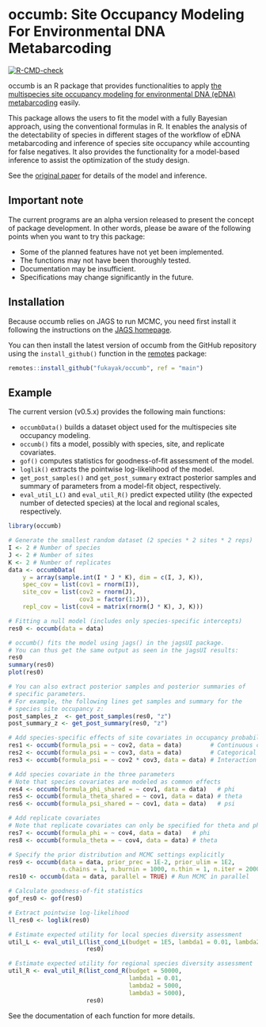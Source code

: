# occumb: Site Occupancy Modeling For Environmental DNA Metabarcoding

<!-- badges: start -->
[![R-CMD-check](https://github.com/fukayak/occumb/workflows/R-CMD-check/badge.svg)](https://github.com/fukayak/occumb/actions)
<!-- badges: end -->

occumb is an R package that provides functionalities to apply [the multispecies site occupancy modeling for environmental DNA (eDNA) metabarcoding](https://doi.org/10.1111/2041-210X.13732) easily.

This package allows the users to fit the model with a fully Bayesian approach, using the conventional formulas in R. It enables the analysis of the detectability of species in different stages of the workflow of eDNA metabarcoding and inference of species site occupancy while accounting for false negatives. It also provides the functionality for a model-based inference to assist the optimization of the study design.

See the [original paper](https://doi.org/10.1111/2041-210X.13732) for details of the model and inference.

## Important note
The current programs are an alpha version released to present the concept of package development. In other words, please be aware of the following points when you want to try this package:

- Some of the planned features have not yet been implemented.
- The functions may not have been thoroughly tested.
- Documentation may be insufficient.
- Specifications may change significantly in the future.

## Installation
Because occumb relies on JAGS to run MCMC, you need first install it following the instructions on the [JAGS homepage](https://mcmc-jags.sourceforge.io/).

You can then install the latest version of occumb from the GitHub repository using the `install_github()` function in the [remotes](https://github.com/r-lib/remotes) package:

``` r
remotes::install_github("fukayak/occumb", ref = "main")
```

## Example

The current version (v0.5.x) provides the following main functions:

- `occumbData()` builds a dataset object used for the multispecies site occupancy modeling.
- `occumb()` fits a model, possibly with species, site, and replicate covariates.
- `gof()` computes statistics for goodness-of-fit assessment of the model.
- `loglik()` extracts the pointwise log-likelihood of the model.
- `get_post_samples()` and `get_post_summary` extract posterior samples and summary of parameters from a model-fit object, respectively.
- `eval_util_L()` and `eval_util_R()` predict expected utility (the expected number of detected species) at the local and regional scales, respectively.

``` r
library(occumb)

# Generate the smallest random dataset (2 species * 2 sites * 2 reps)
I <- 2 # Number of species
J <- 2 # Number of sites
K <- 2 # Number of replicates
data <- occumbData(
    y = array(sample.int(I * J * K), dim = c(I, J, K)),
    spec_cov = list(cov1 = rnorm(I)),
    site_cov = list(cov2 = rnorm(J),
                    cov3 = factor(1:J)),
    repl_cov = list(cov4 = matrix(rnorm(J * K), J, K)))

# Fitting a null model (includes only species-specific intercepts)
res0 <- occumb(data = data)

# occumb() fits the model using jags() in the jagsUI package.
# You can thus get the same output as seen in the jagsUI results:
res0
summary(res0)
plot(res0)

# You can also extract posterior samples and posterior summaries of
# specific parameters.
# For example, the following lines get samples and summary for the
# species site occupancy z:
post_samples_z  <- get_post_samples(res0, "z")
post_summary_z <- get_post_summary(res0, "z")

# Add species-specific effects of site covariates in occupancy probabilities
res1 <- occumb(formula_psi = ~ cov2, data = data)        # Continuous covariate
res2 <- occumb(formula_psi = ~ cov3, data = data)        # Categorical covariate
res3 <- occumb(formula_psi = ~ cov2 * cov3, data = data) # Interaction

# Add species covariate in the three parameters
# Note that species covariates are modeled as common effects
res4 <- occumb(formula_phi_shared = ~ cov1, data = data)   # phi
res5 <- occumb(formula_theta_shared = ~ cov1, data = data) # theta
res6 <- occumb(formula_psi_shared = ~ cov1, data = data)   # psi

# Add replicate covariates
# Note that replicate covariates can only be specified for theta and phi
res7 <- occumb(formula_phi = ~ cov4, data = data)   # phi
res8 <- occumb(formula_theta = ~ cov4, data = data) # theta

# Specify the prior distribution and MCMC settings explicitly
res9 <- occumb(data = data, prior_prec = 1E-2, prior_ulim = 1E2,
               n.chains = 1, n.burnin = 1000, n.thin = 1, n.iter = 2000)
res10 <- occumb(data = data, parallel = TRUE) # Run MCMC in parallel

# Calculate goodness-of-fit statistics
gof_res0 <- gof(res0)

# Extract pointwise log-likelihood
ll_res0 <- loglik(res0)

# Estimate expected utility for local species diversity assessment
util_L <- eval_util_L(list_cond_L(budget = 1E5, lambda1 = 0.01, lambda2 = 5000, res0),
                      res0)

# Estimate expected utility for regional species diversity assessment
util_R <- eval_util_R(list_cond_R(budget = 50000,
                                  lambda1 = 0.01,
                                  lambda2 = 5000,
                                  lambda3 = 5000),
                      res0)
```

See the documentation of each function for more details.

